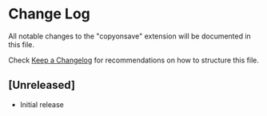 # Change Log

All notable changes to the "copyonsave" extension will be documented in this file.

Check [Keep a Changelog](http://keepachangelog.com/) for recommendations on how to structure this file.

## [Unreleased]

- Initial release